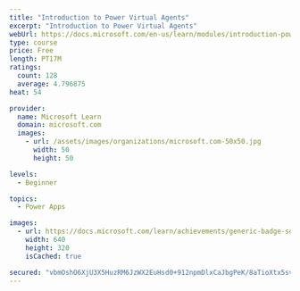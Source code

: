 ```yaml
---
title: "Introduction to Power Virtual Agents"
excerpt: "Introduction to Power Virtual Agents"
webUrl: https://docs.microsoft.com/en-us/learn/modules/introduction-power-virtual-agents/
type: course
price: Free
length: PT17M
ratings:
  count: 128
  average: 4.796875
heat: 54

provider:
  name: Microsoft Learn
  domain: microsoft.com
  images:
    - url: /assets/images/organizations/microsoft.com-50x50.jpg
      width: 50
      height: 50

levels:
  - Beginner

topics:
  - Power Apps

images:
  - url: https://docs.microsoft.com/learn/achievements/generic-badge-social.png
    width: 640
    height: 320
    isCached: true

secured: "vbmOshO6XjU3X5HuzRM6JzWX2EuHsd0+912npmDlxCaJbgPeK/8aTioXtx5svBJVsSPkOhRHRGJGm1g8xCw8yKEhpHJIHo1oeGH0KYblkn5ckroMESUYvtOwaU21rvhXGoFOWGyC7Ndp3F9EppJxit7ABPG5E/2t9JR10OsiB0mJjtAQd+N17v/b+ZU9llcULBQv1ItlNdVDow4F+U8EGGwnv70SM330ef6WUrlfp2UwCmOSdqHi03kY251rAY1I/UWR0p4wVSGBAJHy9vF81iVUC15T1p/EEG5NvWpxmA/axNnEqhjzgkcTp3oCBLCGIbT8ryElsEYrMTNkYMpw/A6qNfKNlVQa60GFZkJm4EvBqqI8KHMR+gR89Q4qSGGa7zKN3E2UmrYedX73hWIC9g==;4UjFQSq7Qak3yIlqVWIK4Q=="
---
```


